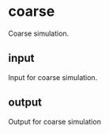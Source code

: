 # coarse
Coarse simulation.

## input
Input for coarse simulation.

## output
Output for coarse simulation
